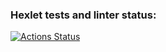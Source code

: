 ### Hexlet tests and linter status:
[![Actions Status](https://github.com/trast215/frontend-project-44/actions/workflows/hexlet-check.yml/badge.svg)](https://github.com/trast215/frontend-project-44/actions)